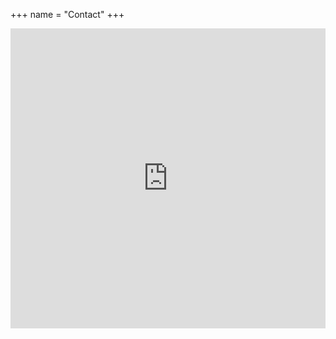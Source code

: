+++
name = "Contact"
+++

<iframe width="640px" height="480px" src="https://forms.office.com/Pages/ResponsePage.aspx?id=hIXKazXhB0WjiLaTZfV3tlBLk6jkw1dGnAFG6LufTJ1UNTBaSUkyMkdROVlCTzNOVkJISTQwQVMxTi4u&embed=true&lang=nl-NL" frameborder="0" marginwidth="0" marginheight="0" style="border: none; max-width:100%; max-height:100vh" allowfullscreen webkitallowfullscreen mozallowfullscreen msallowfullscreen> </iframe>